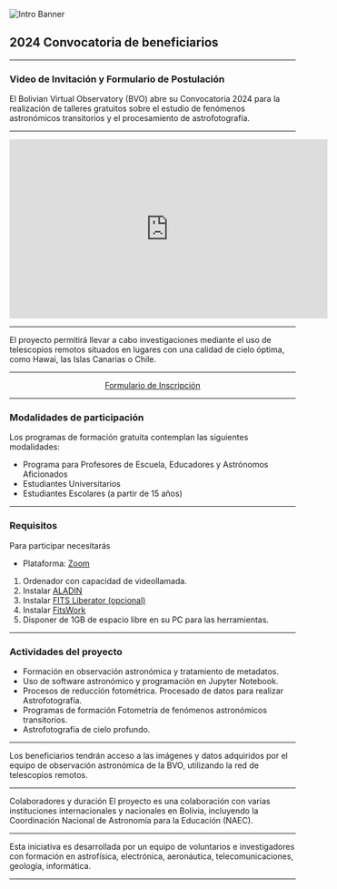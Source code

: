 ![Intro Banner](im/Baner_v1_LCO_1.jpg)

## 2024 Convocatoria de beneficiarios

---

### Video de Invitación y Formulario de Postulación

El Bolivian Virtual Observatory (BVO) abre su Convocatoria 2024 para la realización de talleres gratuitos sobre el estudio de fenómenos astronómicos transitorios y el procesamiento de astrofotografía.

---

<div style="text-align: center;">
    <iframe width="560" height="315" src="https://www.youtube.com/embed/GRWzn4Jot9o" title="YouTube video player" frameborder="0" allow="accelerometer; autoplay; clipboard-write; encrypted-media; gyroscope; picture-in-picture; web-share" allowfullscreen></iframe>
</div>

---

El proyecto permitirá llevar a cabo investigaciones mediante el uso de telescopios remotos situados en lugares con una calidad de cielo óptima, como Hawai, las Islas Canarias o Chile.

---

<div style="text-align: center;">
    <a href="https://docs.google.com/forms/d/e/1FAIpQLSemPWR3MyGJgLDYHwUHn0bVYO0fDS5_bjOURhBbxmhKesrxSA/closedform" class="button">
        Formulario de Inscripción
    </a>
</div>

---

### Modalidades de participación
Los programas de formación gratuita contemplan las siguientes modalidades:

- Programa para Profesores de Escuela, Educadores y Astrónomos Aficionados
- Estudiantes Universitarios
- Estudiantes Escolares (a partir de 15 años)

---

### Requisitos

Para participar necesitarás

- Plataforma: [Zoom](https://zoom.us/es/download)

1. Ordenador con capacidad de videollamada.
2. Instalar [ALADIN](https://aladin.cds.unistra.fr/java/nph-aladin.pl?frame=downloading)
3. Instalar [FITS Liberator (opcional)](https://noirlab.edu/public/es/products/fitsliberator/)
4. Instalar [FitsWork](https://www.fitswork.de/software/softw_es.php)
5. Disponer de 1GB de espacio libre en su PC para las herramientas.
---
### Actividades del proyecto

- Formación en observación astronómica y tratamiento de metadatos.
- Uso de software astronómico y programación en Jupyter Notebook.
- Procesos de reducción fotométrica.
Procesado de datos para realizar Astrofotografía.
- Programas de formación
Fotometría de fenómenos astronómicos transitorios.
- Astrofotografía de cielo profundo.


---

Los beneficiarios tendrán acceso a las imágenes y datos adquiridos por el equipo de observación astronómica de la BVO, utilizando la red de telescopios remotos.

---

Colaboradores y duración
El proyecto es una colaboración con varias instituciones internacionales y nacionales en Bolivia, incluyendo la Coordinación Nacional de Astronomía para la Educación (NAEC).

---

Esta iniciativa es desarrollada por un equipo de voluntarios e investigadores con formación en astrofísica, electrónica, aeronáutica, telecomunicaciones, geología, informática.

---
